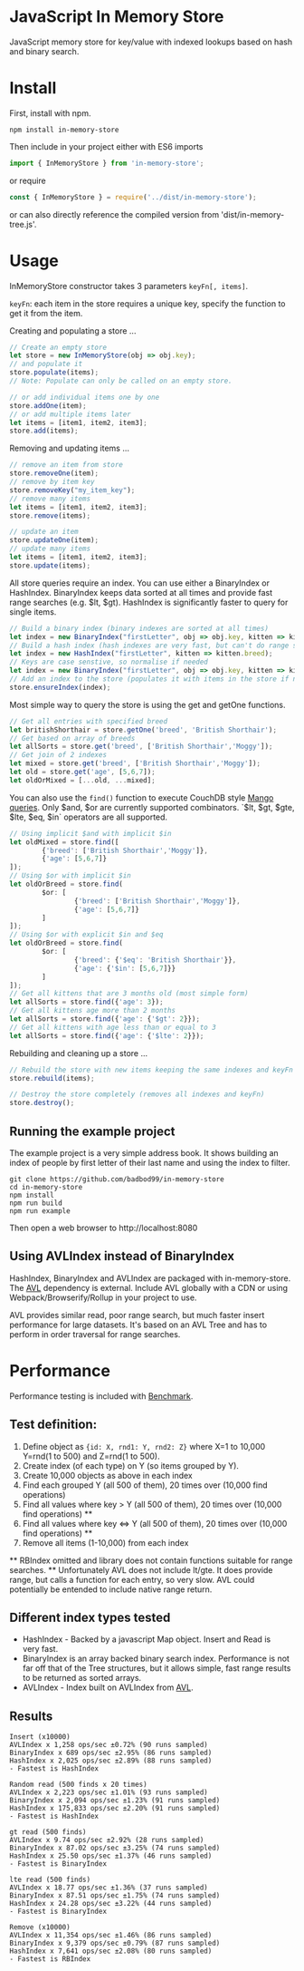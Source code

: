 # JavaScript In Memory Store
JavaScript memory store for key/value with indexed lookups based on hash and binary search.

# Install 
First, install with npm.
```shell
npm install in-memory-store
```
Then include in your project either with ES6 imports
```javascript
import { InMemoryStore } from 'in-memory-store';
```
or require
```javascript
const { InMemoryStore } = require('../dist/in-memory-store');
```
or can also directly reference the compiled version from 'dist/in-memory-tree.js'.

# Usage
InMemoryStore constructor takes 3 parameters `keyFn[, items]`. 

`keyFn`: each item in the store requires a unique key, specify the function to get it from the item.

Creating and populating a store ...
```javascript
// Create an empty store
let store = new InMemoryStore(obj => obj.key);
// and populate it
store.populate(items);
// Note: Populate can only be called on an empty store.

// or add individual items one by one
store.addOne(item);
// or add multiple items later
let items = [item1, item2, item3];
store.add(items);
```

Removing and updating items ...
```javascript
// remove an item from store
store.removeOne(item);
// remove by item key
store.removeKey("my_item_key");
// remove many items
let items = [item1, item2, item3];
store.remove(items);

// update an item
store.updateOne(item);
// update many items
let items = [item1, item2, item3];
store.update(items);
```

All store queries require an index. You can use either a BinaryIndex or HashIndex.  BinaryIndex keeps data sorted at all times and provide fast range searches (e.g. $lt, $gt).  HashIndex is significantly faster to query for single items. 
```javascript
// Build a binary index (binary indexes are sorted at all times)
let index = new BinaryIndex("firstLetter", obj => obj.key, kitten => kitten.breed);
// Build a hash index (hash indexes are very fast, but can't do range searches)
let index = new HashIndex("firstLetter", kitten => kitten.breed);
// Keys are case senstive, so normalise if needed
let index = new BinaryIndex("firstLetter", obj => obj.key, kitten => kitten.breed.toLowerCase());
// Add an index to the store (populates it with items in the store if not already populated)
store.ensureIndex(index);
```

Most simple way to query the store is using the get and getOne functions.
```javascript
// Get all entries with specified breed
let britishShorthair = store.getOne('breed', 'British Shorthair');
// Get based on array of breeds
let allSorts = store.get('breed', ['British Shorthair','Moggy']);
// Get join of 2 indexes
let mixed = store.get('breed', ['British Shorthair','Moggy']);
let old = store.get('age', [5,6,7]);
let oldOrMixed = [...old, ...mixed];
```

You can also use the `find()` function to execute CouchDB style [Mango queries](https://docs.couchdb.org/en/2.2.0/api/database/find.html). Only $and, $or are currently supported combinators.  `$lt, $gt, $gte, $lte, $eq, $in` operators are all supported.
```javascript
// Using implicit $and with implicit $in
let oldMixed = store.find([
        {'breed': ['British Shorthair','Moggy']},
        {'age': [5,6,7]}
]);
// Using $or with implicit $in
let oldOrBreed = store.find(
        $or: [
                {'breed': ['British Shorthair','Moggy']},
                {'age': [5,6,7]}
        ]
]);
// Using $or with explicit $in and $eq
let oldOrBreed = store.find(
        $or: [
                {'breed': {'$eq': 'British Shorthair'}},
                {'age': {'$in': [5,6,7]}}
        ]
]);
// Get all kittens that are 3 months old (most simple form)
let allSorts = store.find({'age': 3});
// Get all kittens age more than 2 months
let allSorts = store.find({'age': {'$gt': 2}});
// Get all kittens with age less than or equal to 3
let allSorts = store.find({'age': {'$lte': 2}});
```

Rebuilding and cleaning up a store ...
```javascript
// Rebuild the store with new items keeping the same indexes and keyFn
store.rebuild(items);

// Destroy the store completely (removes all indexes and keyFn)
store.destroy();
```

## Running the example project
The example project is a very simple address book.  It shows building an index
of people by first letter of their last name and using the index to filter.
```Shell
git clone https://github.com/badbod99/in-memory-store
cd in-memory-store
npm install
npm run build
npm run example
```
Then open a web browser to http://localhost:8080

## Using AVLIndex instead of BinaryIndex
HashIndex, BinaryIndex and AVLIndex are packaged with in-memory-store. The [AVL](https://github.com/w8r/avl) 
dependency is external. Include AVL globally with a CDN or using Webpack/Browserify/Rollup in your project
to use.

AVL provides similar read, poor range search, but much faster insert performance for large datasets. It's based on an AVL Tree and has to perform in order traversal for range searches.

# Performance
Performance testing is included with [Benchmark](https://benchmarkjs.com/).

## Test definition:
1. Define object as `{id: X, rnd1: Y, rnd2: Z}` where X=1 to 10,000 Y=rnd(1 to 500) and Z=rnd(1 to 500).
2. Create index (of each type) on Y (so items grouped by Y).
3. Create 10,000 objects as above in each index
4. Find each grouped Y (all 500 of them), 20 times over (10,000 find operations)
5. Find all values where key > Y (all 500 of them), 20 times over (10,000 find operations) **
6. Find all values where key <=> Y (all 500 of them), 20 times over (10,000 find operations) **
7. Remove all items (1-10,000) from each index

** RBIndex omitted and library does not contain functions suitable for range searches.
** Unfortunately AVL does not include lt/gte. It does provide range, but calls a function for
each entry, so very slow.  AVL could potentially be entended to include native range return.

## Different index types tested
* HashIndex - Backed by a javascript Map object. Insert and Read is  
very fast.
* BinaryIndex is an array backed binary search index.  Performance is not
far off that of the Tree structures, but it allows simple, fast range
results to be returned as sorted arrays.
* AVLIndex - Index built on AVLIndex from [AVL](https://github.com/w8r/avl).

## Results
```shell
Insert (x10000)
AVLIndex x 1,258 ops/sec ±0.72% (90 runs sampled)
BinaryIndex x 689 ops/sec ±2.95% (86 runs sampled)
HashIndex x 2,025 ops/sec ±2.89% (88 runs sampled)
- Fastest is HashIndex

Random read (500 finds x 20 times)
AVLIndex x 2,223 ops/sec ±1.01% (93 runs sampled)
BinaryIndex x 2,094 ops/sec ±1.23% (91 runs sampled)
HashIndex x 175,833 ops/sec ±2.20% (91 runs sampled)
- Fastest is HashIndex

gt read (500 finds)
AVLIndex x 9.74 ops/sec ±2.92% (28 runs sampled)
BinaryIndex x 87.02 ops/sec ±3.25% (74 runs sampled)
HashIndex x 25.50 ops/sec ±1.37% (46 runs sampled)
- Fastest is BinaryIndex

lte read (500 finds)
AVLIndex x 18.77 ops/sec ±1.36% (37 runs sampled)
BinaryIndex x 87.51 ops/sec ±1.75% (74 runs sampled)
HashIndex x 24.28 ops/sec ±3.22% (44 runs sampled)
- Fastest is BinaryIndex

Remove (x10000)
AVLIndex x 11,354 ops/sec ±1.46% (86 runs sampled)
BinaryIndex x 9,379 ops/sec ±0.79% (87 runs sampled)
HashIndex x 7,641 ops/sec ±2.08% (80 runs sampled)
- Fastest is RBIndex
```
